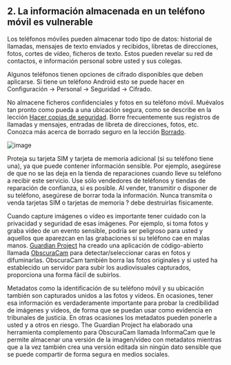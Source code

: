 [Title]: # (Borrado accidental de archivos)
[Order]: # (5)

## 2\. La información almacenada en un teléfono móvil es vulnerable

Los teléfonos móviles pueden almacenar todo tipo de datos: historial de llamadas, mensajes de texto enviados y recibidos, libretas de direcciones, fotos, cortes de vídeo, ficheros de texto. Estos pueden revelar su red de contactos, e información personal sobre usted y sus colegas.

Algunos teléfonos tienen opciones de cifrado disponibles que deben aplicarse. Si tiene un teléfono Android esto se puede hacer en Configuración -> Personal -> Seguridad -> Cifrado.

No almacene ficheros confidenciales y fotos en su teléfono móvil. Muévalos tan pronto como pueda a una ubicación segura, como se describe en la lección [Hacer copias de seguridad](umbrella://lesson/backing-up). Borre frecuentemente sus registros de llamadas y mensajes, entradas de libreta de direcciones, fotos, etc. Conozca más acerca de borrado seguro en la lección [Borrado](umbrella://lesson/safely-deleting).

![image](mobile3.png)

Proteja su tarjeta SIM y tarjeta de memoria adicional (si su teléfono tiene una), ya que puede contener información sensible. Por ejemplo, asegúrese de que no se las deja en la tienda de reparaciones cuando lleve su teléfono a recibir este servicio. Use sólo vendedores de teléfonos y tiendas de reparación de confianza, si es posible. Al vender, transmitir o disponer de su teléfono, asegúrese de borrar toda la información. Nunca transmita o venda tarjetas SIM o tarjetas de memoria ? debe destruirlas físicamente.

Cuando capture imágenes o vídeo es importante tener cuidado con la privacidad y seguridad de esas imágenes. Por ejemplo, si toma fotos y graba vídeo de un evento sensible, podría ser peligroso para usted y aquellos que aparezcan en las grabaciones si su teléfono cae en malas manos. [Guardian Project](https://guardianproject.info/) ha creado una aplicación de código-abierto llamada [ObscuraCam](http://lesson/obscuracam) para detectar/seleccionar caras en fotos y difuminarlas. ObscuraCam también borra las fotos originales y si usted ha establecido un servidor para subir los audiovisuales capturados, proporciona una forma fácil de subirlos.

Metadatos como la identificación de su teléfono móvil y su ubicación también son capturados unidos a las fotos y vídeos. En ocasiones, tener esa información es verdaderamente importante para probar la credibilidad de imágenes y vídeos, de forma que se puedan usar como evidencia en tribunales de justicia. En otras ocasiones los metadatos pueden ponerle a usted y a otros en riesgo. The Guardian Project ha elaborado una herramienta complemento para ObscuraCam llamada InformaCam que le permite almacenar una versión de la imagen/vídeo con metadatos mientras que a la vez también crea una versión editada sin ningún dato sensible que se puede compartir de forma segura en medios sociales.